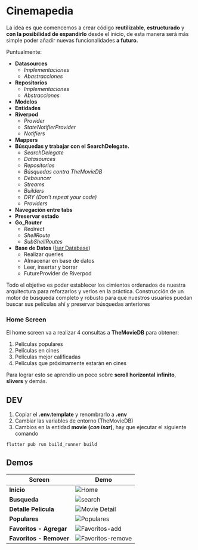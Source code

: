 
# Cinemapedia

La idea es que comencemos a crear código **reutilizable**, **estructurado** y **con la posibilidad de expandirlo** desde el inicio, de esta manera será más simple poder añadir nuevas funcionalidades **a futuro.**

Puntualmente:

- **Datasources**
  - _Implementaciones_
  - _Abastracciones_
- **Repositorios**
  - _Implementaciones_
  - _Abstracciones_
- **Modelos**
- **Entidades**
- **Riverpod**
  - _Provider_
  - _StateNotifierProvider_
  - _Notifiers_
- **Mappers**
- **Búsquedas y trabajar con el SearchDelegate.**
  - _SearchDelegate_
  - _Datasources_
  - _Repositorios_
  - _Búsquedas contra TheMovieDB_
  - _Debouncer_
  - _Streams_
  - _Builders_
  - _DRY (Don't repeat your code)_
  - _Providers_
- **Navegación entre tabs**
- **Preservar estado**
- **Go_Router**
  - _Redirect_
  -  _ShellRoute_
  - _SubShellRoutes_
- **Base de Datos** ([Isar Database](https://isar.dev/))
  - Realizar queries
  - Almacenar en base de datos
  - Leer, insertar y borrar
  - FutureProvider de Riverpod


Todo el objetivo es poder establecer los cimientos ordenados de nuestra arquitectura para reforzarlos y verlos en la práctica.  Construcción de un motor de búsqueda completo y robusto para que nuestros usuarios puedan buscar sus películas ahí y preservar búsquedas anteriores 

### Home Screen

El home screen va a realizar 4 consultas a **TheMovieDB** para obtener:
1. Películas populares
2. Películas en cines
3. Películas mejor calificadas
4. Películas que próximamente estarán en cines
   

Para lograr esto se aprendio un poco sobre **scroll horizontal infinito**, **slivers** y demás.

## DEV
1. Copiar el **.env.template** y renombrarlo a **.env**
2. Cambiar las variables de entorno (TheMovieDB)
3. Cambios en la entidad **movie (_con isar_)**, hay que ejecutar el siguiente comando
```
flutter pub run build_runner build
```


## Demos

| Screen            | Demo                                                              |
| ----------------- | ------------------------------------------------------------------ |
| **Inicio** | ![Home](https://github.com/manuelsalinas-mx/Flutter-Projects/assets/110424672/03b344f1-ca31-4264-8ec2-bb63d8f0058b) |
| **Busqueda** | ![search](https://github.com/manuelsalinas-mx/Flutter-Projects/assets/110424672/f4f4c0d2-6f0d-42fd-a842-c2f6d908b19e) |
| **Detalle Pelicula** | ![Movie Detail](https://github.com/manuelsalinas-mx/Flutter-Projects/assets/110424672/8d457271-849f-455c-8a92-e67bd66550ca) |
| **Populares** | ![Populares](https://github.com/manuelsalinas-mx/Flutter-Projects/assets/110424672/533dc6e0-8b7c-41da-bb49-b930e4cae35e) |
| **Favoritos - Agregar** | ![Favoritos-add](https://github.com/manuelsalinas-mx/Flutter-Projects/assets/110424672/e8f2dbd3-8546-4b1f-8ccf-a58109335952) |
| **Favoritos - Remover** | ![Favoritos-remove](https://github.com/manuelsalinas-mx/Flutter-Projects/assets/110424672/91d6ec46-91e0-4b8b-927b-c28af9a2f135) |

